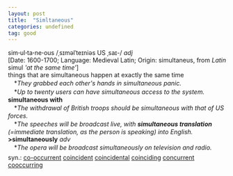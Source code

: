 ```yaml
---
layout: post
title:  "Simltaneous"
categories: undefined
tag: good
---
```

<DIV style="MARGIN: 0px 0px 5px">sim<B>·</B>ul<B>·</B>ta<B>·</B>ne<B>·</B>ous /ˌsɪməlˈteɪniəs US ˌsaɪ-/ <I>adj</I> <BR>[Date: 1600-1700; Language: Medieval Latin; Origin: simultaneus, from <I>Latin</I> simul <I>'at the same time'</I>]<BR>things that are simultaneous happen at exactly the same time<BR>　*<I>They grabbed each other's hands in simultaneous panic.</I><BR>　*<I>Up to twenty users can have simultaneous access to the system.</I><BR><B>simultaneous with</B><BR>　*<I>The withdrawal of British troops should be simultaneous with that of US forces.</I><BR>　*<I>The speeches will be broadcast live, with <B>simultaneous translation</B> (=immediate translation, as the person is speaking) into English.</I><BR><B>&gt;simultaneously</B> <I>adv</I><BR>　*<I>The opera will be broadcast simultaneously on television and radio.</I></DIV>
<DIV style="MARGIN: 0px 0px 5px">
<DIV style="MARGIN: 4px 0px">syn.: <A href="{{ site.baseurl }}/co-occurrent"><U>co-occurrent</U></A> <A href="{{ site.baseurl }}/coincident"><U>coincident</U></A> <A href="{{ site.baseurl }}/coincidental"><U>coincidental</U></A> <A href="{{ site.baseurl }}/coinciding"><U>coinciding</U></A> <A href="{{ site.baseurl }}/concurrent"><U>concurrent</U></A> <A href="{{ site.baseurl }}/cooccurring"><U>cooccurring</U></A></DIV></DIV>
